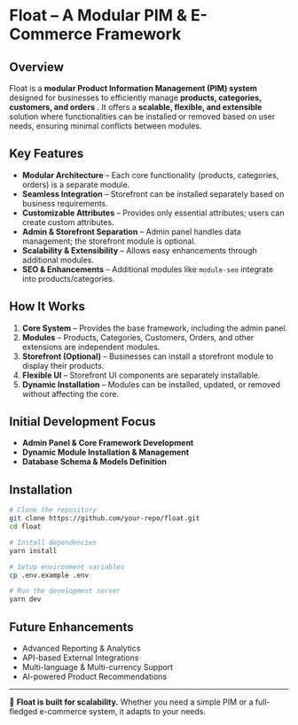 # Float – A Modular PIM & E-Commerce Framework

## Overview

Float is a **modular Product Information Management (PIM) system** designed for businesses to efficiently manage  **products, categories, customers, and orders** . It offers a **scalable, flexible, and extensible** solution where functionalities can be installed or removed based on user needs, ensuring minimal conflicts between modules.

## Key Features

* **Modular Architecture** – Each core functionality (products, categories, orders) is a separate module.
* **Seamless Integration** – Storefront can be installed separately based on business requirements.
* **Customizable Attributes** – Provides only essential attributes; users can create custom attributes.
* **Admin & Storefront Separation** – Admin panel handles data management; the storefront module is optional.
* **Scalability & Extensibility** – Allows easy enhancements through additional modules.
* **SEO & Enhancements** – Additional modules like `module-seo` integrate into products/categories.

## How It Works

1. **Core System** – Provides the base framework, including the admin panel.
2. **Modules** – Products, Categories, Customers, Orders, and other extensions are independent modules.
3. **Storefront (Optional)** – Businesses can install a storefront module to display their products.
4. **Flexible UI** – Storefront UI components are separately installable.
5. **Dynamic Installation** – Modules can be installed, updated, or removed without affecting the core.

## Initial Development Focus

* **Admin Panel & Core Framework Development**
* **Dynamic Module Installation & Management**
* **Database Schema & Models Definition**

## Installation

```sh
# Clone the repository
git clone https://github.com/your-repo/float.git
cd float

# Install dependencies
yarn install

# Setup environment variables
cp .env.example .env

# Run the development server
yarn dev
```

## Future Enhancements

* Advanced Reporting & Analytics
* API-based External Integrations
* Multi-language & Multi-currency Support
* AI-powered Product Recommendations

---

🚀 **Float is built for scalability.** Whether you need a simple PIM or a full-fledged e-commerce system, it adapts to your needs.
